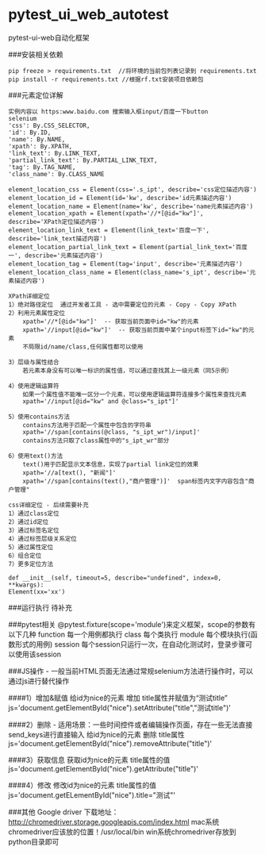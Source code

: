 # pytest_ui_web_autotest
pytest-ui-web自动化框架

###安装相关依赖

    pip freeze > requirements.txt  //将环境的当前包列表记录到 requirements.txt
    pip install -r requirements.txt //根据rf.txt安装项目依赖包

###元素定位详解

    
    实例内容以 https:www.baidu.com 搜索输入框input/百度一下button
    selenium
    'css': By.CSS_SELECTOR,
    'id': By.ID,
    'name': By.NAME,
    'xpath': By.XPATH,
    'link_text': By.LINK_TEXT,
    'partial_link_text': By.PARTIAL_LINK_TEXT,
    'tag': By.TAG_NAME,
    'class_name': By.CLASS_NAME
    
    element_location_css = Element(css='.s_ipt', describe='css定位描述内容')
    element_location_id = Element(id='kw', describe='id元素描述内容')
    element_location_name = Element(name='kw', describe='name元素描述内容')
    element_location_xpath = Element(xpath='//*[@id="kw"]', describe='XPath定位描述内容')
    element_location_link_text = Element(link_text='百度一下', describe='link_text描述内容')
    element_location_partial_link_text = Element(partial_link_text='百度一', describe='元素描述内容')
    element_location_tag = Element(tag='input', describe='元素描述内容')
    element_location_class_name = Element(class_name='s_ipt', describe='元素描述内容')
    
    XPath详细定位
    1）绝对路径定位  通过开发者工具 - 选中需要定位的元素 - Copy - Copy XPath
    2）利用元素属性定位
        xpath='//*[@id="kw"]'  -- 获取当前页面中id="kw"的元素
        xpath='//input[@id="kw"]'  -- 获取当前页面中某个input标签下id="kw"的元素
        不局限id/name/class,任何属性都可以使用
        
    3）层级与属性结合
        若元素本身没有可以唯一标识的属性值，可以通过查找其上一级元素（同5示例）
        
    4）使用逻辑运算符
        如果一个属性值不能唯一区分一个元素，可以使用逻辑运算符连接多个属性来查找元素
        xpath='//input[@id="kw" and @class="s_ipt"]' 
        
    5）使用contains方法 
        contains方法用于匹配一个属性中包含的字符串
        xpath='//span[contains(@class, "s_ipt_wr")/input]' 
        contains方法只取了class属性中的"s_ipt_wr"部分
        
    6）使用text()方法
        text()用于匹配显示文本信息，实现了partial link定位的效果
        xpath='//a[text(), "新闻"]' 
        xpath='//span[contains(text(),"商户管理")]'  span标签内文字内容包含"商户管理"
    
    css详细定位 - 后续需要补充
    1）通过class定位
    2）通过id定位
    3）通过标签名定位
    4）通过标签层级关系定位
    5）通过属性定位
    6）组合定位
    7）更多定位方法
    
    def __init__(self, timeout=5, describe="undefined", index=0, **kwargs):
    Element(xx='xx')
    


###运行执行
    待补充

###pytest相关
    @pytest.fixture(scope='module')来定义框架，scope的参数有以下几种
    function 每一个用例都执行
    class 每个类执行
    module 每个模块执行(函数形式的用例)
    session  每个session只运行一次，在自动化测试时，登录步骤可以使用该session

###JS操作 - 一般当前HTML页面无法通过常规selenium方法进行操作时，可以通过js进行替代操作

####1）增加&赋值
    给id为nice的元素 增加 title属性并赋值为“测试title”
    js='document.getElementById("nice").setAttribute("title","测试title")'

####2）删除 - 适用场景：一些时间控件或者编辑操作页面，存在一些无法直接send_keys进行直接输入
    给id为nice的元素 删除 title属性
    js='document.getElementById("nice").removeAttribute("title")'

####3）获取信息
    获取id为nice的元素 title属性的值
    js='document.getElementById("nice").getAttribute("title")'

####4）修改
    修改id为nice的元素 title属性的值
    js='document.getELementById("nice").title="测试"'


###其他
    Google driver 下载地址：http://chromedriver.storage.googleapis.com/index.html
    mac系统chromedriver应该放的位置！/usr/local/bin
    win系统chromedriver存放到python目录即可
